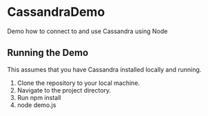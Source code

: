 # CassandraDemo
Demo how to connect to and use Cassandra using Node

## Running the Demo
This assumes that you have Cassandra installed locally and running.

1. Clone the repository to your local machine.
2. Navigate to the project directory.
3. Run npm install
4. node demo.js
